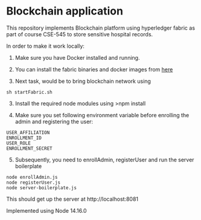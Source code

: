 # Blockchain application

This repository implements Blockchain platform using hyperledger fabric as part of course CSE-545 to store sensitive hospital records.

In order to make it work locally:

1) Make sure you have Docker installed and running.

2) You can install the fabric binaries and docker images from [here](https://hyperledger-fabric.readthedocs.io/en/latest/install.html)

3) Next task, would be to bring blockchain network using 
```
sh startFabric.sh
```

3) Install the required node modules using >npm install

4) Make sure you set following environment variable before enrolling the admin and registering the user:
```
USER_AFFILIATION
ENROLLMENT_ID
USER_ROLE
ENROLLMENT_SECRET
```

5) Subsequently, you need to enrollAdmin, registerUser and run the server boilerplate
```
node enrollAdmin.js
node registerUser.js
node server-boilerplate.js 
```


This should get up the server at http://localhost:8081

Implemented using Node 14.16.0